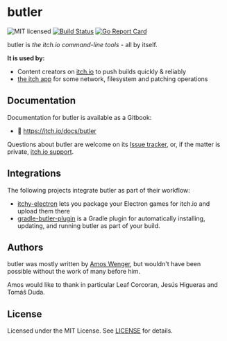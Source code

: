# butler

![MIT licensed](https://img.shields.io/badge/license-MIT-blue.svg)
[![Build Status](https://git.itch.ovh/itchio/butler/badges/master/build.svg)](https://git.itch.ovh/itchio/butler/builds)
[![Go Report Card](https://goreportcard.com/badge/github.com/itchio/butler)](https://goreportcard.com/report/github.com/itchio/butler)

butler is *the itch.io command-line tools* - all by itself.

**It is used by:**

  * Content creators on [itch.io](https://itch.io) to push builds quickly & reliably
  * [the itch app](https://github.com/itchio/itch) for some network, filesystem and patching operations

## Documentation

Documentation for butler is available as a Gitbook:

  * :memo: <https://itch.io/docs/butler>

Questions about butler are welcome on its [Issue tracker](https://github.com/itchio/butler/issues),
or, if the matter is private, [itch.io support](https://itch.io/support).

## Integrations

The following projects integrate butler as part of their workflow:

  * [itchy-electron](https://github.com/erbridge/itchy-electron) lets you package your Electron games for itch.io and upload them there
  * [gradle-butler-plugin](https://github.com/mini2Dx/gradle-butler-plugin) is a Gradle plugin for automatically installing, updating, and running butler as part of your build.

## Authors

butler was mostly written by [Amos Wenger](https://github.com/fasterthanlime), but wouldn't have
been possible without the work of many before him.

Amos would like to thank in particular Leaf Corcoran, Jesús Higueras and Tomáš Duda.

## License

Licensed under the MIT License. See [LICENSE](LICENSE) for details.
